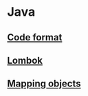 # Java

## [Code format](code-format.md)

## [Lombok](lombok.md)

## [Mapping objects](mapping-objects.md)